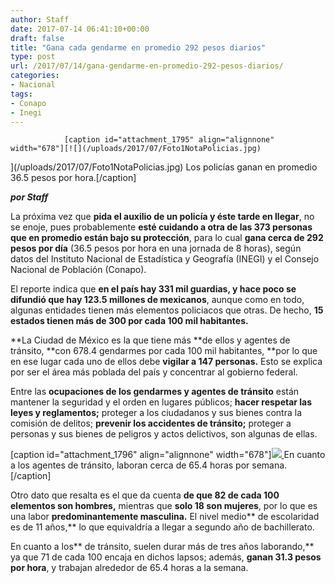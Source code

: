 ```yaml
---
author: Staff
date: 2017-07-14 06:41:10+00:00
draft: false
title: "Gana cada gendarme en promedio 292 pesos diarios"
type: post
url: /2017/07/14/gana-gendarme-en-promedio-292-pesos-diarios/
categories:
- Nacional
tags:
- Conapo
- Inegi
---
```



				[caption id="attachment_1795" align="alignnone" width="678"][![](/uploads/2017/07/Foto1NotaPolicias.jpg)
](/uploads/2017/07/Foto1NotaPolicias.jpg) Los policías ganan en promedio 36.5 pesos por hora.[/caption]

_**por Staff**_

La próxima vez que **pida el auxilio de un policía y éste tarde en llegar**, no se enoje, pues probablemente **esté cuidando a otra de las 373 personas que en promedio están bajo su protección**, para lo cual **gana cerca de 292 pesos por día** (36.5 pesos por hora en una jornada de 8 horas), según datos del Instituto Nacional de Estadística y Geografía (INEGI) y el Consejo Nacional de Población (Conapo).

El reporte indica que **en el país hay 331 mil guardias, y hace poco se difundió que hay 123.5 millones de mexicanos**, aunque como en todo, algunas entidades tienen más elementos policiacos que otras. De hecho, **15 estados tienen más de 300 por cada 100 mil habitantes.**

**La Ciudad de México es la que tiene más **de ellos y agentes de tránsito, **con 678.4 gendarmes por cada 100 mil habitantes, **por lo que en ese lugar cada uno de ellos debe **vigilar a 147 personas.** Esto se explica por ser el área más poblada del país y concentrar al gobierno federal.

Entre las **ocupaciones de los gendarmes y agentes de tránsito** están mantener la seguridad y el orden en lugares públicos; **hacer respetar las leyes y reglamentos;** proteger a los ciudadanos y sus bienes contra la comisión de delitos; **prevenir los accidentes de tránsito;** proteger a personas y sus bienes de peligros y actos delictivos, son algunas de ellas.

[caption id="attachment_1796" align="alignnone" width="678"][![](/uploads/2017/07/Foto2NotaPolicias.jpg)
](/uploads/2017/07/Foto2NotaPolicias.jpg) En cuanto a los agentes de tránsito, laboran cerca de 65.4 horas por semana.[/caption]

Otro dato que resalta es el que da cuenta **de que 82 de cada 100 elementos son hombres,** mientras que **solo 18 son mujeres**, por lo que es una labor **predominantemente masculina.** El nivel medio** de escolaridad es de 11 años,** lo que equivaldría a llegar a segundo año de bachillerato.

En cuanto a los** de tránsito, suelen durar más de tres años laborando,** ya que 71 de cada 100 encaja en dichos lapsos; además, **ganan 31.3 pesos por hora**, y trabajan alrededor de 65.4 horas a la semana.		
